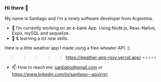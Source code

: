 ### Hi there 👋
 My name is Santiago and I'm a newly software developer from Argentina. 

- 🔭 I’m currently working on an e-bank App. Using Node.js, Reac-Native, Expo, mySQL and sequelize.
- 🌱 & learning a lot new skills. 

Here is a little weather app I made using a free wheater API. :)              
 >>>>> https://weather-app-rosy.vercel.app/ <<<<<

- 📫 How to reach me: santiabo@gmail.com or https://www.linkedin.com/in/santiago--aguirre/.
